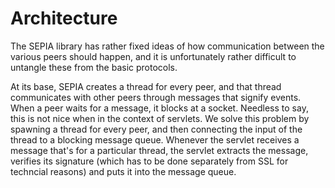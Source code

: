 Architecture
============

The SEPIA library has rather fixed ideas of how communication between
the various peers should happen, and it is unfortunately rather
difficult to untangle these from the basic protocols.

At its base, SEPIA creates a thread for every peer, and that thread
communicates with other peers through messages that signify events.
When a peer waits for a message, it blocks at a socket.  Needless to say,
this is not nice when in the context of servlets.  We solve this problem
by spawning a thread for every peer, and then connecting the input
of the thread to a blocking message queue. Whenever the servlet receives
a message that's for a particular thread, the servlet extracts the message, verifies its signature (which has to be done separately from SSL for
techncial reasons) and puts it into the message queue.